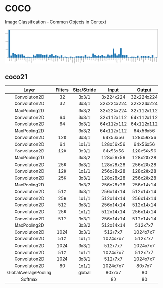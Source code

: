 # COCO

Image Classification - Common Objects in Context

<img src="coco21_category.png">

## coco21

| Layer                | Filters | Size/Stride |    Input    |   Output   |
|:--------------------:|:-------:|:-----------:|:-----------:|:----------:|
| Convolution2D        |      32 |       3x3/1 |  3x224x224  | 32x224x224 |
| Convolution2D        |      32 |       3x3/1 |  32x224x224 | 32x224x224 |
|  MaxPooling2D        |         |       3x3/2 |  32x224x224 | 32x112x112 |
| Convolution2D        |      64 |       3x3/1 |  32x112x112 | 64x112x112 |
| Convolution2D        |      64 |       3x3/1 |  64x112x112 | 64x112x112 |
|  MaxPooling2D        |         |       3x3/2 |  64x112x112 |  64x56x56  |
| Convolution2D        |     128 |       3x3/1 |   64x56x56  |  128x56x56 |
| Convolution2D        |      64 |       1x1/1 |   128x56x56 |  64x56x56  |
| Convolution2D        |     128 |       3x3/1 |   64x56x56  |  128x56x56 |
|  MaxPooling2D        |         |       3x3/2 |   128x56x56 |  128x28x28 |
| Convolution2D        |     256 |       3x3/1 |   128x28x28 |  256x28x28 |
| Convolution2D        |     128 |       1x1/1 |   256x28x28 |  128x28x28 |
| Convolution2D        |     256 |       3x3/1 |   128x28x28 |  256x28x28 |
|  MaxPooling2D        |         |       3x3/2 |   256x28x28 |  256x14x14 |
| Convolution2D        |     512 |       3x3/1 |   256x14x14 |  512x14x14 |
| Convolution2D        |     256 |       1x1/1 |   512x14x14 |  256x14x14 |
| Convolution2D        |     512 |       3x3/1 |   256x14x14 |  512x14x14 |
| Convolution2D        |     256 |       1x1/1 |   512x14x14 |  256x14x14 |
| Convolution2D        |     512 |       3x3/1 |   256x14x14 |  512x14x14 |
|  MaxPooling2D        |         |       3x3/2 |   512x14x14 |   512x7x7  |
| Convolution2D        |    1024 |       3x3/1 |    512x7x7  |   1024x7x7 |
| Convolution2D        |     512 |       1x1/1 |    1024x7x7 |   512x7x7  |
| Convolution2D        |    1024 |       3x3/1 |    512x7x7  |   1024x7x7 |
| Convolution2D        |     512 |       1x1/1 |    1024x7x7 |   512x7x7  |
| Convolution2D        |    1024 |       3x3/1 |    512x7x7  |   1024x7x7 |
| Convolution2D        |      80 |       1x1/1 |    1024x7x7 |   80x7x7   |
| GlobalAveragePooling |         |      global |    80x7x7   |       80   |
| Softmax              |         |             |        80   |       80   |
